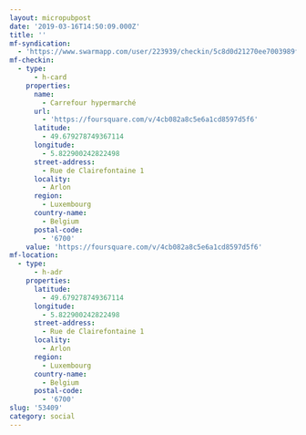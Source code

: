 ```yaml
---
layout: micropubpost
date: '2019-03-16T14:50:09.000Z'
title: ''
mf-syndication:
  - 'https://www.swarmapp.com/user/223939/checkin/5c8d0d21270ee7003989ff73'
mf-checkin:
  - type:
      - h-card
    properties:
      name:
        - Carrefour hypermarché
      url:
        - 'https://foursquare.com/v/4cb082a8c5e6a1cd8597d5f6'
      latitude:
        - 49.679278749367114
      longitude:
        - 5.822900242822498
      street-address:
        - Rue de Clairefontaine 1
      locality:
        - Arlon
      region:
        - Luxembourg
      country-name:
        - Belgium
      postal-code:
        - '6700'
    value: 'https://foursquare.com/v/4cb082a8c5e6a1cd8597d5f6'
mf-location:
  - type:
      - h-adr
    properties:
      latitude:
        - 49.679278749367114
      longitude:
        - 5.822900242822498
      street-address:
        - Rue de Clairefontaine 1
      locality:
        - Arlon
      region:
        - Luxembourg
      country-name:
        - Belgium
      postal-code:
        - '6700'
slug: '53409'
category: social
---
```

